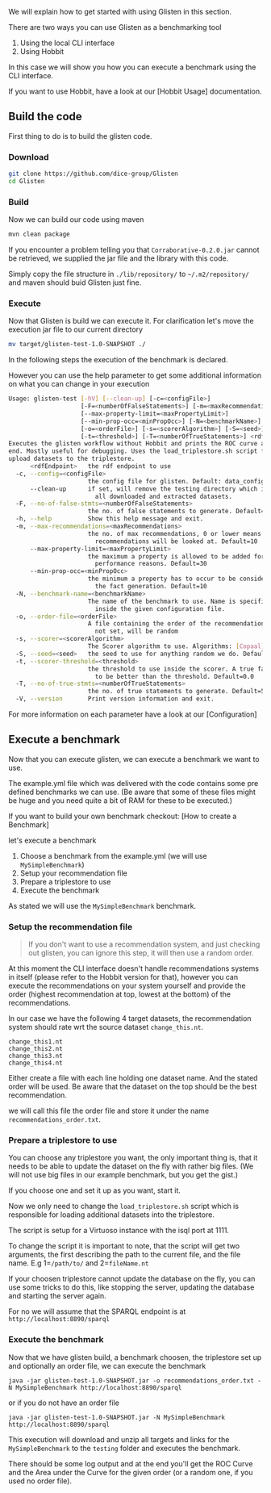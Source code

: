 We will explain how to get started with using Glisten in this section.

There are two ways you can use Glisten as a benchmarking tool

1. Using the local CLI interface
2. Using Hobbit


In this case we will show you how you can execute a benchmark using the CLI interface.

If you want to use Hobbit, have a look at our [Hobbit Usage] documentation.

## Build the code

First thing to do is to build the glisten code.

### Download

```bash
git clone https://github.com/dice-group/Glisten
cd Glisten
```

### Build

Now we can build our code using maven

```bash
mvn clean package
```

If you encounter a problem telling you that `Corraborative-0.2.0.jar` cannot be retrieved, we supplied the jar file and the library with this code. 

Simply copy the file structure in `./lib/repository/` to `~/.m2/repository/` and maven should buid Glisten just fine.

### Execute

Now that Glisten is build we can execute it. 
For clarification let's move the execution jar file to our current directory

```bash
mv target/glisten-test-1.0-SNAPSHOT ./
```

In the following steps the execution of the benchmark is declared. 

However you can use the help parameter to get some additional information on what you can change in your execution

```bash
Usage: glisten-test [-hV] [--clean-up] [-c=<configFile>]
                    [-F=<numberOfFalseStatements>] [-m=<maxRecommendations>]
                    [--max-property-limit=<maxPropertyLimit>]
                    [--min-prop-occ=<minPropOcc>] [-N=<benchmarkName>]
                    [-o=<orderFile>] [-s=<scorerAlgorithm>] [-S=<seed>]
                    [-t=<threshold>] [-T=<numberOfTrueStatements>] <rdfEndpoint>
Executes the glisten workflow without Hobbit and prints the ROC curve at the
end. Mostly useful for debugging. Uses the load_triplestore.sh script file to
upload datasets to the triplestore.
      <rdfEndpoint>   the rdf endpoint to use
  -c, --config=<configFile>
                      the config file for glisten. Default: data_config.yml
      --clean-up      if set, will remove the testing directory which includes
                        all downloaded and extracted datasets.
  -F, --no-of-false-stmts=<numberOfFalseStatements>
                      the no. of false statements to generate. Default=5
  -h, --help          Show this help message and exit.
  -m, --max-recommendations=<maxRecommendations>
                      the no. of max recommendations, 0 or lower means that all
                        recommendations will be looked at. Default=10
      --max-property-limit=<maxPropertyLimit>
                      the maximum a property is allowed to be added for
                        performance reasons. Default=30
      --min-prop-occ=<minPropOcc>
                      the minimum a property has to occur to be considered for
                        the fact generation. Default=10
  -N, --benchmark-name=<benchmarkName>
                      The name of the benchmark to use. Name is specified
                        inside the given configuration file.
  -o, --order-file=<orderFile>
                      A file containing the order of the recommendations, if
                        not set, will be random
  -s, --scorer=<scorerAlgorithm>
                      The Scorer algorithm to use. Algorithms: [Copaal]
  -S, --seed=<seed>   the seed to use for anything random we do. Default is random
  -t, --scorer-threshold=<threshold>
                      the threshold to use inside the scorer. A true fact needs
                        to be better than the threshold. Default=0.0
  -T, --no-of-true-stmts=<numberOfTrueStatements>
                      the no. of true statements to generate. Default=5
  -V, --version       Print version information and exit.
```

For more information on each parameter have a look at our [Configuration]


## Execute a benchmark

Now that you can execute glisten, we can execute a benchmark we want to use. 

The example.yml file which was delivered with the code contains some pre defined benchmarks we can use. 
(Be aware that some of these files might be huge and you need quite a bit of RAM for these to be executed.)


If you want to build your own benchmark checkout: [How to create a Benchmark]


let's execute a benchmark

1. Choose a benchmark from the example.yml (we will use `MySimpleBenchmark`)
2. Setup your recommendation file 
3. Prepare a triplestore to use
4. Execute the benchmark

As stated we will use the `MySimpleBenchmark` benchmark.

### Setup the recommendation file


> If you don't want to use a recommendation system, and just checking out glisten, you can ignore this step, it will then use a random order.


At this moment the CLI interface doesn't handle recommendations systems in itself (please refer to the Hobbit version for that), however you can execute the recommendations
on your system yourself and provide the order (highest recommendation at top, lowest at the bottom) of the recommendations.

In our case we have the following 4 target datasets, the recommendation system should rate wrt the source dataset `change_this.nt`.

```
change_this1.nt
change_this2.nt
change_this3.nt
change_this4.nt
``` 

Either create a file with each line holding one dataset name. 
And the stated order will be used. 
Be aware that the dataset on the top should be the best recommendation. 

we will call this file the order file and store it under the name `recommendations_order.txt`.


### Prepare a triplestore to use

You can choose any triplestore you want, the only important thing is, that it needs to be able to update the dataset on the fly with rather big files. 
(We will not use big files in our example benchmark, but you get the gist.)

If you choose one and set it up as you want, start it. 

Now we only need to change the `load_triplestore.sh`  script which is responsible for loading additional datasets into the triplestore. 

The script is setup for a Virtuoso instance with the isql port at 1111.


To change the script it is important to note, that the script will get two arguments, the first describing the path to the current file, and the file name.
E.g 1=`/path/to/` and 2=`fileName.nt`

If your choosen triplestore cannot update the database on the fly, you can use some tricks to do this, like stopping the server, updating the database and starting the server again. 

For no we will assume that the SPARQL endpoint is at `http://localhost:8890/sparql` 


### Execute the benchmark


Now that we have glisten build, a benchmark choosen, the triplestore set up and optionally an order file, we can execute the benchmark

```
java -jar glisten-test-1.0-SNAPSHOT.jar -o recommendations_order.txt -N MySimpleBenchmark http://localhost:8890/sparql
```

or if you do not have an order file

```
java -jar glisten-test-1.0-SNAPSHOT.jar -N MySimpleBenchmark http://localhost:8890/sparql
```


This execution will download and unzip all targets and links for the `MySimpleBenchmark` to the `testing` folder and executes the benchmark. 

There should be some log output and at the end you'll get the ROC Curve and the Area under the Curve for the given order (or a random one, if you used no order file). 